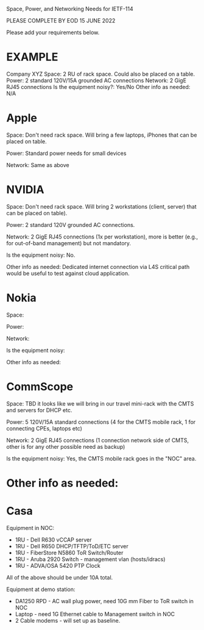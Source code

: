Space, Power, and Networking Needs for IETF-114

PLEASE COMPLETE BY EOD 15 JUNE 2022

Please add your requirements below. 

# EXAMPLE
Company XYZ
Space: 2 RU of rack space. Could also be placed on a table. 
Power: 2 standard 120V/15A grounded AC connections
Network: 2 GigE RJ45 connections 
Is the equipment noisy?: Yes/No
Other info as needed: N/A

# Apple
Space: Don't need rack space. Will bring a few laptops, iPhones that can be placed on table.

Power: Standard power needs for small devices

Network: Same as above

# NVIDIA
Space: Don't need rack space. Will bring 2 workstations (client, server) that can be placed on table).

Power: 2 standard 120V grounded AC connections.

Network: 2 GigE RJ45 connections (1x per workstation), more is better (e.g., for out-of-band management) but not mandatory.

Is the equipment noisy: No.

Other info as needed: Dedicated internet connection via L4S critical path would be useful to test against cloud application.

# Nokia

Space: 

Power: 

Network: 

Is the equipment noisy: 

Other info as needed:

# CommScope

Space: TBD it looks like we will bring in our travel mini-rack with the CMTS and servers for DHCP etc. 

Power: 5 120V/15A standard connections (4 for the CMTS mobile rack, 1 for connecting CPEs, laptops etc)

Network: 2 GigE RJ45 connections (1 connection network side of CMTS, other is for any other possible need as backup)

Is the equipment noisy: Yes, the CMTS mobile rack goes in the "NOC" area.

Other info as needed: 
=======

# Casa

Equipment in NOC:
- 1RU - Dell R630 vCCAP server
- 1RU - Dell R650 DHCP/TFTP/ToD/ETC server
- 1RU - FiberStore N5860 ToR Switch/Router
- 1RU - Aruba 2920 Switch - management vlan (hosts/idracs)
- 1RU - ADVA/OSA 5420 PTP Clock

All of the above should be under 10A total.

Equipment at demo station:
- DA1250 RPD - AC wall plug power, need 10G mm Fiber to ToR switch in NOC
- Laptop - need 1G Ethernet cable to Management switch in NOC
- 2 Cable modems - will set up as baseline.

